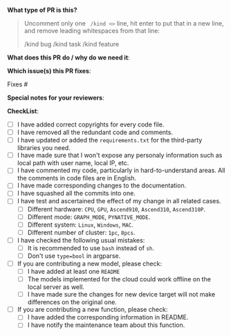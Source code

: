<!--  Thanks for sending a pull request!  Here are some tips for you:

1) If this is your first time, please read our contributor guidelines: https://gitee.com/mindspore/models/blob/master/CONTRIBUTING.md

2) If you want to contribute your code but don't know who will review and merge, please add label `mindspore-assistant` to the pull request, we will find and do it as soon as possible.
-->

**What type of PR is this?**
> Uncomment only one ` /kind <>` line, hit enter to put that in a new line, and remove leading whitespaces from that line:
>
> /kind bug
> /kind task
> /kind feature


**What does this PR do / why do we need it**:


**Which issue(s) this PR fixes**:
<!-- 
*Automatically closes linked issue when PR is merged.
Usage: `Fixes #<issue number>`, or `Fixes (paste link of issue)`.
-->
Fixes #

**Special notes for your reviewers**:


**CheckList**:

- [ ] I have added correct copyrights for every code file.
- [ ] I have removed all the redundant code and comments.
- [ ] I have updated or added the `requirements.txt` for the third-party libraries you need.
- [ ] I have made sure that I won't expose any personaly information such as local path with user name, local IP, etc.
- [ ] I have commented my code, particularly in hard-to-understand areas. All the comments in code files are in English.
- [ ] I have made corresponding changes to the documentation.
- [ ] I have squashed all the commits into one.
- [ ] I have test and ascertained the effect of my change in all related cases.
    - [ ] Different hardware: `CPU`, `GPU`, `Ascend910`, `Ascend310`, `Ascend310P`.
    - [ ] Different mode: `GRAPH_MODE`, `PYNATIVE_MODE`.
    - [ ] Different system: `Linux`, `Windows`, `MAC`.
    - [ ] Different number of cluster: `1pc`, `8pcs`.
- [ ] I have checked the following usual mistakes:
    - [ ] It is recommended to use `bash` instead of `sh`.
    - [ ] Don't use `type=bool` in argparse.
- [ ] If you are contributing a new model, please check:
    - [ ] I have added at least one `README`
    - [ ] The models implemented for the cloud could work offline on the local server as well.
    - [ ] I have made sure the changes for new device target will not make differences on the original one.
- [ ] If you are contributing a new function, please check:
    - [ ] I have added the corresponding information in README.
    - [ ] I have notify the maintenance team about this function.
